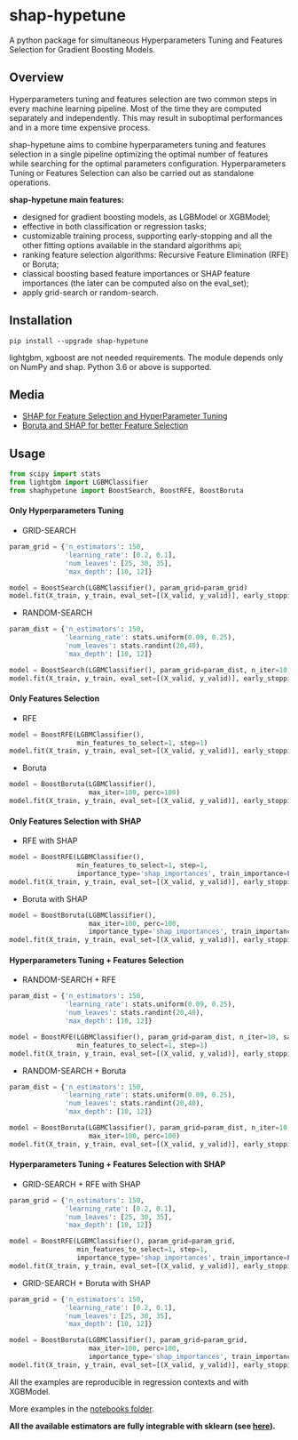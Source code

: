 # shap-hypetune
A python package for simultaneous Hyperparameters Tuning and Features Selection for Gradient Boosting Models.

## Overview
Hyperparameters tuning and features selection are two common steps in every machine learning pipeline. Most of the time they are computed separately and independently. This may result in suboptimal performances and in a more time expensive process.

shap-hypetune aims to combine hyperparameters tuning and features selection in a single pipeline optimizing the optimal number of features while searching for the optimal parameters configuration. Hyperparameters Tuning or Features Selection can also be carried out as standalone operations.

**shap-hypetune main features:**

- designed for gradient boosting models, as LGBModel or XGBModel;
- effective in both classification or regression tasks;
- customizable training process, supporting early-stopping and all the other fitting options available in the standard algorithms api;
- ranking feature selection algorithms: Recursive Feature Elimination (RFE) or Boruta;
- classical boosting based feature importances or SHAP feature importances (the later can be computed also on the eval_set);
- apply grid-search or random-search.

## Installation
```shell
pip install --upgrade shap-hypetune
```
lightgbm, xgboost are not needed requirements. The module depends only on NumPy and shap. Python 3.6 or above is supported.

## Media
- [SHAP for Feature Selection and HyperParameter Tuning](https://towardsdatascience.com/shap-for-feature-selection-and-hyperparameter-tuning-a330ec0ea104)
- [Boruta and SHAP for better Feature Selection](https://towardsdatascience.com/boruta-and-shap-for-better-feature-selection-20ea97595f4a)

## Usage
```python
from scipy import stats
from lightgbm import LGBMClassifier
from shaphypetune import BoostSearch, BoostRFE, BoostBoruta
```

#### Only Hyperparameters Tuning
- GRID-SEARCH
```python
param_grid = {'n_estimators': 150,
    	      'learning_rate': [0.2, 0.1],
              'num_leaves': [25, 30, 35],
    	      'max_depth': [10, 12]}

model = BoostSearch(LGBMClassifier(), param_grid=param_grid)
model.fit(X_train, y_train, eval_set=[(X_valid, y_valid)], early_stopping_rounds=6, verbose=0)
```
- RANDOM-SEARCH
```python
param_dist = {'n_estimators': 150,
    	      'learning_rate': stats.uniform(0.09, 0.25),
    	      'num_leaves': stats.randint(20,40),
    	      'max_depth': [10, 12]}

model = BoostSearch(LGBMClassifier(), param_grid=param_dist, n_iter=10, sampling_seed=0)
model.fit(X_train, y_train, eval_set=[(X_valid, y_valid)], early_stopping_rounds=6, verbose=0)
```
#### Only Features Selection
- RFE
```python
model = BoostRFE(LGBMClassifier(),
                 min_features_to_select=1, step=1)
model.fit(X_train, y_train, eval_set=[(X_valid, y_valid)], early_stopping_rounds=6, verbose=0)
```
- Boruta
```python
model = BoostBoruta(LGBMClassifier(),
                    max_iter=100, perc=100)
model.fit(X_train, y_train, eval_set=[(X_valid, y_valid)], early_stopping_rounds=6, verbose=0)
```
#### Only Features Selection with SHAP
- RFE with SHAP
```python
model = BoostRFE(LGBMClassifier(), 
                 min_features_to_select=1, step=1,
                 importance_type='shap_importances', train_importance=False)
model.fit(X_train, y_train, eval_set=[(X_valid, y_valid)], early_stopping_rounds=6, verbose=0)
```
- Boruta with SHAP
```python
model = BoostBoruta(LGBMClassifier(),
                    max_iter=100, perc=100,
                    importance_type='shap_importances', train_importance=False)
model.fit(X_train, y_train, eval_set=[(X_valid, y_valid)], early_stopping_rounds=6, verbose=0)
```
#### Hyperparameters Tuning + Features Selection
- RANDOM-SEARCH + RFE
```python
param_dist = {'n_estimators': 150,
    	      'learning_rate': stats.uniform(0.09, 0.25),
    	      'num_leaves': stats.randint(20,40),
    	      'max_depth': [10, 12]}

model = BoostRFE(LGBMClassifier(), param_grid=param_dist, n_iter=10, sampling_seed=0,
                 min_features_to_select=1, step=1)
model.fit(X_train, y_train, eval_set=[(X_valid, y_valid)], early_stopping_rounds=6, verbose=0)
```
- RANDOM-SEARCH + Boruta
```python
param_dist = {'n_estimators': 150,
    	      'learning_rate': stats.uniform(0.09, 0.25),
    	      'num_leaves': stats.randint(20,40),
    	      'max_depth': [10, 12]}

model = BoostBoruta(LGBMClassifier(), param_grid=param_dist, n_iter=10, sampling_seed=0,
                    max_iter=100, perc=100)
model.fit(X_train, y_train, eval_set=[(X_valid, y_valid)], early_stopping_rounds=6, verbose=0)
```
#### Hyperparameters Tuning + Features Selection with SHAP
- GRID-SEARCH + RFE with SHAP
```python
param_grid = {'n_estimators': 150,
    	      'learning_rate': [0.2, 0.1],
              'num_leaves': [25, 30, 35],
    	      'max_depth': [10, 12]}

model = BoostRFE(LGBMClassifier(), param_grid=param_grid, 
                 min_features_to_select=1, step=1,
                 importance_type='shap_importances', train_importance=False)
model.fit(X_train, y_train, eval_set=[(X_valid, y_valid)], early_stopping_rounds=6, verbose=0)
```
- GRID-SEARCH + Boruta with SHAP
```python
param_grid = {'n_estimators': 150,
    	      'learning_rate': [0.2, 0.1],
              'num_leaves': [25, 30, 35],
    	      'max_depth': [10, 12]}

model = BoostBoruta(LGBMClassifier(), param_grid=param_grid,
                    max_iter=100, perc=100,
                    importance_type='shap_importances', train_importance=False)
model.fit(X_train, y_train, eval_set=[(X_valid, y_valid)], early_stopping_rounds=6, verbose=0)
```

All the examples are reproducible in regression contexts and with XGBModel.

More examples in the [notebooks folder](https://github.com/cerlymarco/shap-hypetune/tree/main/notebooks).

**All the available estimators are fully integrable with sklearn (see [here](https://github.com/cerlymarco/shap-hypetune/blob/main/notebooks/sklearn-wrapper.ipynb)).**
